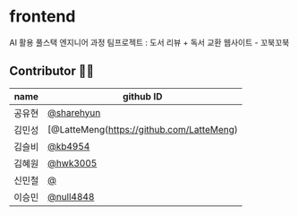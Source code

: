 # frontend
 AI 활용 풀스택 엔지니어 과정 팀프로젝트 :
 도서 리뷰 + 독서 교환 웹사이트 - 꼬북꼬북


## Contributor 💁‍♀️

| name   | github ID   |
|--------|-------------|
| 공유현 | [@sharehyun](https://github.com/sharehyun) |
| 김민성 | [@LatteMeng(https://github.com/LatteMeng) |
| 김슬비 | [@kb4954](https://github.com/kb4954) |
| 김혜원 | [@hwk3005](https://github.com/hwk3005) |
| 신민철 | [@](https://github.com/) |
| 이승민 | [@null4848](https://github.com/null4848) |
